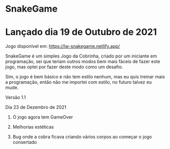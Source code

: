 # SnakeGame
# Lançado dia 19 de Outubro de 2021

Jogo disponível em: https://lw-snakegame.netlify.app/

SnakeGame é um simples Jogo da Cobrinha, criado por um iniciante em programação, sei que teriam outros modos bem mais fáceis de fazer este jogo, mas optei por fazer deste modo como um desafio.

Sim, o jogo é bem básico e não tem estilo nenhum, mas eu quis treinar mais a programação, então não me importei com estilo, no futuro talvez eu mude.


Versão 1.1

Dia 23 de Dezembro de 2021


1. O jogo agora tem GameOver

2. Melhorias estéticas

3. Bug onde a cobra ficava criando vários corpos ao começar o jogo consertado
